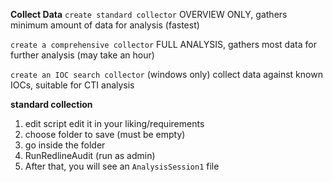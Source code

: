 **Collect Data**
`create standard collector`
		OVERVIEW ONLY, gathers minimum amount of data for analysis (fastest)

`create a comprehensive collector`
		FULL ANALYSIS, gathers most data for further analysis (may take an hour)

`create an IOC search collector` (windows only)
		collect data against known IOCs, suitable for CTI analysis  


**standard collection**
1. edit script 
		edit it in your liking/requirements
2. choose folder to save (must be empty)
3. go inside the folder
4. RunRedlineAudit (run as admin)
5. After that, you will see an `AnalysisSession1` file